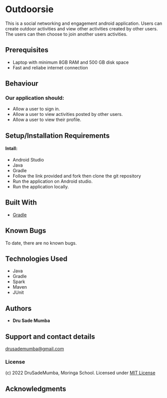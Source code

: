 # Outdoorsie 

This is a social networking and engagement android application. Users can create outdoor activities and view other activities created by other users. The users can then choose to join another users activities.

## Prerequisites 
* Laptop with minimum 8GB RAM and 500 GB disk space
* Fast and reliabe internet connection

## Behaviour
###  Our application should:
* Allow a user to sign in.
* Allow a user to view activities posted by other users.
* Allow a user to view their profile.

## Setup/Installation Requirements
#### Intall: 
* Android Studio
* Java
* Gradle
* Follow the link provided and fork then clone the git repository
* Run the application on Android studio.
* Run the application locally.

## Built With 
* [Gradle](https://gradle.org/)

## Known Bugs
To date, there are no known bugs.

## Technologies Used
* Java
* Gradle
* Spark
* Maven
* JUnit

## Authors 
* **Dru Sade Mumba** 


## Support and contact details 
drusademumba@gmail.com

### License 
(c) 2022 DruSadeMumba, Moringa School.
Licensed under [MIT License](LICENSE)

## Acknowledgments

